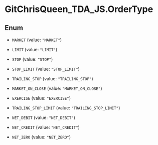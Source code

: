 # GitChrisQueen_TDA_JS.OrderType

## Enum


* `MARKET` (value: `"MARKET"`)

* `LIMIT` (value: `"LIMIT"`)

* `STOP` (value: `"STOP"`)

* `STOP_LIMIT` (value: `"STOP_LIMIT"`)

* `TRAILING_STOP` (value: `"TRAILING_STOP"`)

* `MARKET_ON_CLOSE` (value: `"MARKET_ON_CLOSE"`)

* `EXERCISE` (value: `"EXERCISE"`)

* `TRAILING_STOP_LIMIT` (value: `"TRAILING_STOP_LIMIT"`)

* `NET_DEBIT` (value: `"NET_DEBIT"`)

* `NET_CREDIT` (value: `"NET_CREDIT"`)

* `NET_ZERO` (value: `"NET_ZERO"`)


